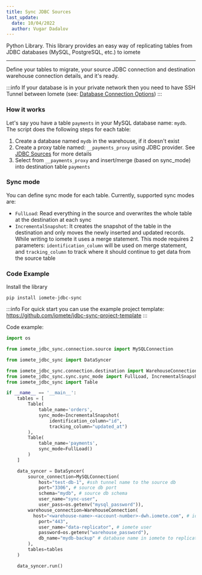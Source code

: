 ```yaml
---
title: Sync JDBC Sources
last_update:
  date: 10/04/2022
  author: Vugar Dadalov
---
```


<!-- <head>
  <title>Sync JDBC Sources</title>
  <meta
    name="description"
    content="Sync JDBC Sources"
  />
</head> -->

Python Library. This library provides an easy way of replicating tables from JDBC databases (MySQL, PostgreSQL, etc.) to iomete
___

Define your tables to migrate, your source JDBC connection and destination warehouse connection details, and it's ready.


:::info
If your database is in your private network then you need to have SSH Tunnel between Iomete (see: [Database Connection Options](https://iomete.readme.io/docs/database-connection-options))
:::

### How it works

Let's say you have a table `payments` in your MySQL database name: `mydb`.
The script does the following steps for each table:
  1. Create a database named `mydb` in the warehouse, if it doesn't exist
  2. Create a proxy table named: `__payments_proxy` using JDBC provider. See <a href="https://iomete.readme.io/docs/jdbc-sources" target="_blank">JDBC Sources</a> for more details
  3. Select from `__payments_proxy` and insert/merge (based on sync_mode) into destination table `payments`

### Sync mode

You can define sync mode for each table. Currently, supported sync modes are:

  * `FullLoad`: Read everything in the source and overwrites the whole table at the destination at each sync
  * `IncrementalSnapshot`: It creates the snapshot of the table in the destination and only moves the newly inserted and updated records. While writing to iomete it uses a merge statement. This mode requires 2 parameters: `identification_column` will be used on merge statement, and `tracking_column` to track where it should continue to get data from the source table 

### Code Example

Install the library

```
pip install iomete-jdbc-sync
```

:::info
For quick start you can use the example project template: https://github.com/iomete/jdbc-sync-project-template
:::

Code example:
```python
import os

from iomete_jdbc_sync.connection.source import MySQLConnection

from iomete_jdbc_sync import DataSyncer

from iomete_jdbc_sync.connection.destination import WarehouseConnection
from iomete_jdbc_sync.sync.sync_mode import FullLoad, IncrementalSnapshot
from iomete_jdbc_sync import Table

if __name__ == '__main__':
    tables = [
        Table(
            table_name='orders',
            sync_mode=IncrementalSnapshot(
                identification_column="id",
                tracking_column="updated_at")
        ),
        Table(
            table_name='payments',
            sync_mode=FullLoad()
        )
    ]

    data_syncer = DataSyncer(
        source_connection=MySQLConnection(
            host="test-db-1", #ssh tunnel name to the source db
            port="3306", # source db port
            schema="mydb", # source db schema
            user_name="sync-user", 
            user_pass=os.getenv("mysql_password")),
        warehouse_connection=WarehouseConnection(
          host="<warehouse-name>-<account-number>-dwh.iomete.com", # iomete warehouse instance
            port="443",
            user_name="data-replicator", # iomete user
            password=os.getenv("warehouse_password"),
            db_name="mydb-backup" # database name in iomete to replicate data to
        ),
        tables=tables
    )

    data_syncer.run()
```